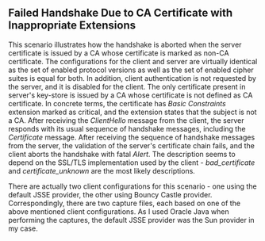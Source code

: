 ## Failed Handshake Due to CA Certificate with Inappropriate Extensions
This scenario illustrates how the handshake is aborted when the server certificate is issued by a CA whose certificate is marked as non-CA certificate. The configurations for the client and server are virtually identical as the set of enabled protocol versions as well as the set of enabled cipher suites is equal for both. In addition, client authentication is not requested by the server, and it is disabled for the client. The only certificate present in server's key-store is issued by a CA whose certificate is not defined as CA certificate. In concrete terms, the certificate has *Basic Constraints* extension marked as critical, and the extension states that the subject is not a CA. After receiving the *ClientHello* message from the client, the server responds with its usual sequence of handshake messages, including the *Certificate* message. After receiving the sequence of handshake messages from the server, the validation of the server's certificate chain fails, and the client aborts the handshake with fatal *Alert*. The description seems to depend on the SSL/TLS implementation used by the client - *bad_certificate* and *certificate_unknown* are the most likely descriptions.

There are actually two client configurations for this scenario - one using the default JSSE provider, the other using Bouncy Castle provider. Correspondingly, there are two capture files, each based on one of the above mentioned client configurations. As I used Oracle Java when performing the captures, the default JSSE provider was the Sun provider in my case.
